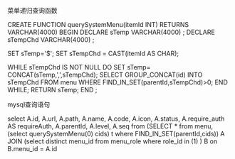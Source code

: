 菜单递归查询函数

CREATE FUNCTION querySystemMenu(itemId INT)
RETURNS VARCHAR(4000)
BEGIN
DECLARE sTemp VARCHAR(4000) ;
DECLARE sTempChd VARCHAR(4000) ;

SET sTemp='$';
SET sTempChd = CAST(itemId AS CHAR);

WHILE sTempChd IS NOT NULL DO
SET sTemp= CONCAT(sTemp,',',sTempChd);
SELECT GROUP_CONCAT(id) INTO sTempChd FROM menu  WHERE FIND_IN_SET(parentId,sTempChd)>0;
END WHILE;
RETURN sTemp;
END
;

mysql查询语句

 select
    A.id,
    A.url,
    A.path,
    A.name,
    A.code,
    A.icon,
    A.status,
    A.require_auth AS requireAuth,
    A.parentId,
    A.level,
    A.seq
    from
            (SELECT * from menu,(select querySystemMenu(0) cids) t where FIND_IN_SET(parentId,cids)) A JOIN
     (select distinct  menu_id from menu_role where role_id in (1) ) B
     on B.menu_id = A.id
